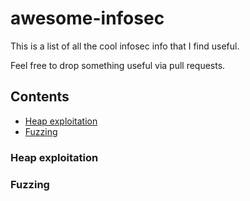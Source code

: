 # awesome-infosec
This is a list of all the cool infosec info that I find useful.

Feel free to drop something useful via pull requests.

## Contents
* [Heap exploitation](#heap-exploitation)
* [Fuzzing](#fuzzing)

### Heap exploitation

### Fuzzing
